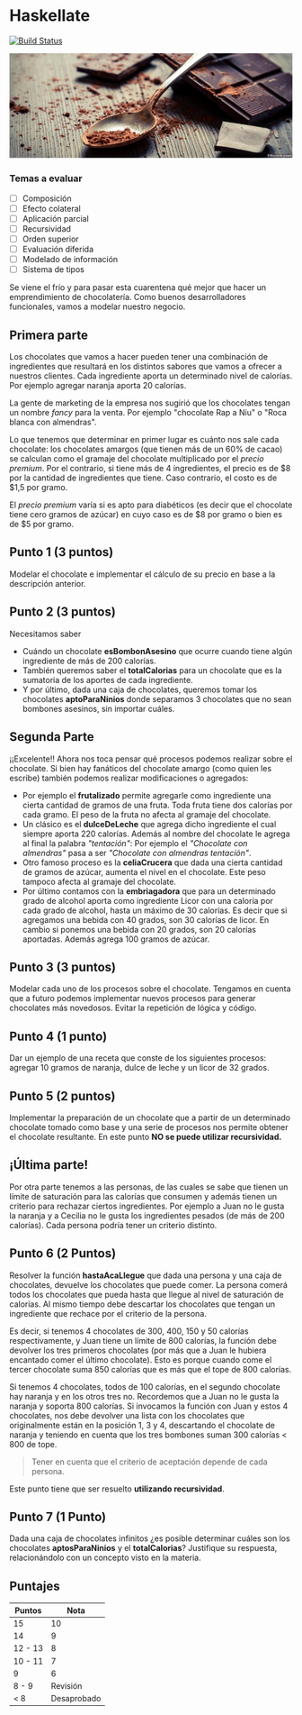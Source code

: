 # Haskellate
 
[![Build Status](https://travis-ci.com/Juancete/chocolateria.svg?token=7kn2iattJERWx3nrSmdM&branch=master)](https://travis-ci.com/Juancete/chocolateria)
 
![Cover](images/chocolate_cocoa_spoon.jpg)
 
### Temas a evaluar
- [ ] Composición
- [ ] Efecto colateral
- [ ] Aplicación parcial
- [ ] Recursividad
- [ ] Orden superior
- [ ] Evaluación diferida
- [ ] Modelado de información
- [ ] Sistema de tipos
 
Se viene el frío y para pasar esta cuarentena qué mejor que hacer un emprendimiento de chocolatería. Como buenos desarrolladores funcionales, vamos a modelar nuestro negocio.
 
## Primera parte
 
Los chocolates que vamos a hacer pueden tener una combinación de ingredientes que resultará en los distintos sabores que vamos a ofrecer a nuestros clientes. Cada ingrediente aporta un determinado nivel de calorías. Por ejemplo agregar naranja aporta 20 calorías.
 
La gente de marketing de la empresa nos sugirió que los chocolates tengan un nombre *fancy* para la venta. Por ejemplo "chocolate Rap a Niu" o "Roca blanca con almendras".
 
Lo que tenemos que determinar en primer lugar es cuánto nos sale cada chocolate: los chocolates amargos (que tienen más de un 60% de cacao) se calculan como el gramaje del chocolate multiplicado por el *precio premium*. Por el contrario, si tiene más de 4 ingredientes, el precio es de $8 por la cantidad de ingredientes que tiene. Caso contrario, el costo es de $1,5 por gramo.
 
El *precio premium* varía si es apto para diabéticos (es decir que el chocolate tiene cero gramos de azúcar) en cuyo caso es de $8 por gramo o bien es de $5 por gramo.
 
## Punto 1 (3 puntos)

Modelar el chocolate e implementar el cálculo de su precio en base a la descripción anterior.
 
## Punto 2 (3 puntos)
 
Necesitamos saber

- Cuándo un chocolate **esBombonAsesino** que ocurre cuando tiene algún ingrediente de más de 200 calorías.
- También queremos saber el **totalCalorias** para un chocolate que es la sumatoria de los aportes de cada ingrediente.
- Y por último, dada una caja de chocolates, queremos tomar los chocolates **aptoParaNinios** donde separamos 3 chocolates que no sean bombones asesinos, sin importar cuáles.
 
## Segunda Parte
 
¡¡Excelente!! Ahora nos toca pensar qué procesos podemos realizar sobre el chocolate. Si bien hay fanáticos del chocolate amargo (como quien les escribe) también podemos realizar modificaciones o agregados:

- Por ejemplo el **frutalizado** permite agregarle como ingrediente una cierta cantidad de gramos de una fruta. Toda fruta tiene dos calorías por cada gramo. El peso de la fruta no afecta al gramaje del chocolate.
- Un clásico es el **dulceDeLeche** que agrega dicho ingrediente el cual siempre aporta 220 calorías. Además al nombre del chocolate le agrega al final la palabra *"tentación"*: Por ejemplo el *"Chocolate con almendras"* pasa a ser *"Chocolate con almendras tentación"*.
- Otro famoso proceso es la **celiaCrucera** que dada una cierta cantidad de gramos de azúcar, aumenta el nivel en el chocolate. Este peso tampoco afecta al gramaje del chocolate.
- Por último contamos con la **embriagadora** que para un determinado grado de alcohol aporta como ingrediente Licor con una caloría por cada grado de alcohol, hasta un máximo de 30 calorías. Es decir que si agregamos una bebida con 40 grados, son 30 calorías de licor. En cambio si ponemos una bebida con 20 grados, son 20 calorías aportadas. Además agrega 100 gramos de azúcar.
  
## Punto 3 (3 puntos)

Modelar cada uno de los procesos sobre el chocolate. Tengamos en cuenta que a futuro podemos implementar nuevos procesos para generar chocolates más novedosos. Evitar la repetición de lógica y código.
 
## Punto 4 (1 punto)

Dar un ejemplo de una receta que conste de los siguientes procesos: agregar 10 gramos de naranja, dulce de leche y un licor de 32 grados.
 
## Punto 5 (2 puntos)

Implementar la preparación de un chocolate que a partir de un determinado chocolate tomado como base y una serie de procesos nos permite obtener el chocolate resultante. En este punto **NO se puede utilizar recursividad.**
 
## ¡Última parte!

Por otra parte tenemos a las personas, de las cuales se sabe que tienen un límite de saturación para las calorías que consumen y además tienen un criterio para rechazar ciertos ingredientes. Por ejemplo a Juan no le gusta la naranja y a Cecilia no le gusta los ingredientes pesados (de más de 200 calorías). Cada persona podría tener un criterio distinto.
 
## Punto 6 (2 Puntos)
 
Resolver la función **hastaAcaLlegue** que dada una persona y una caja de chocolates, devuelve los chocolates que puede comer. La persona comerá todos los chocolates que pueda hasta que llegue al nivel de saturación de calorías. Al mismo tiempo debe descartar los chocolates que tengan un ingrediente que rechace por el criterio de la persona.

Es decir, si tenemos 4 chocolates de 300, 400, 150 y 50 calorías respectivamente, y Juan tiene un límite de 800 calorías, la función debe devolver los tres primeros chocolates (por más que a Juan le hubiera encantado comer el último chocolate). Esto es porque cuando come el tercer chocolate suma 850 calorías que es más que el tope de 800 calorías.

Si tenemos 4 chocolates, todos de 100 calorías, en el segundo chocolate hay naranja y en los otros tres no. Recordemos que a Juan no le gusta la naranja y soporta 800 calorías. Si invocamos la función con Juan y estos 4 chocolates, nos debe devolver una lista con los chocolates que originalmente están en la posición 1, 3 y 4, descartando el chocolate de naranja y teniendo en cuenta que los tres bombones suman 300 calorías < 800 de tope.

> Tener en cuenta que el criterio de aceptación depende de cada persona.

Este punto tiene que ser resuelto **utilizando recursividad**.
 
## Punto 7 (1 Punto)

Dada una caja de chocolates infinitos ¿es posible determinar cuáles son los chocolates **aptosParaNinios** y el **totalCalorias**? Justifique su respuesta, relacionándolo con un concepto visto en la materia.
 
## Puntajes

Puntos | Nota
------ | -----
15 | 10
14 | 9
12 - 13 | 8
10 - 11 | 7
9 | 6
8 - 9 | Revisión
< 8 | Desaprobado